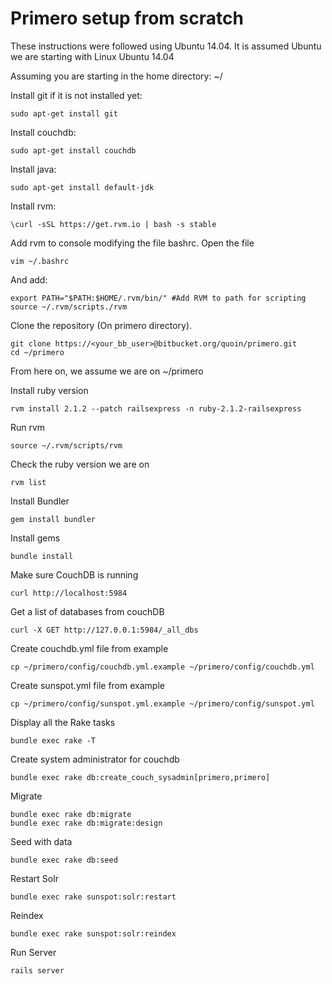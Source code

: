 # Primero setup from scratch

These instructions were followed using Ubuntu 14.04. It is assumed Ubuntu we are starting with Linux Ubuntu 14.04

Assuming you are starting in the home directory: ~/


Install git if it is not installed yet:
```
sudo apt-get install git
```


Install couchdb:
```
sudo apt-get install couchdb
```


Install java:
```
sudo apt-get install default-jdk
```

Install rvm:
```
\curl -sSL https://get.rvm.io | bash -s stable
```

Add rvm to console modifying the file bashrc. Open the file
```
vim ~/.bashrc
```
And add:

```
export PATH="$PATH:$HOME/.rvm/bin/" #Add RVM to path for scripting
source ~/.rvm/scripts./rvm
```

Clone the repository (On primero directory).
```
git clone https://<your_bb_user>@bitbucket.org/quoin/primero.git
cd ~/primero
```

From here on, we assume we are on ~/primero

Install ruby version
```
rvm install 2.1.2 --patch railsexpress -n ruby-2.1.2-railsexpress
```


Run rvm
```
source ~/.rvm/scripts/rvm
```


Check the ruby version we are on
```
rvm list
```


Install Bundler
```
gem install bundler
```


Install gems
```
bundle install
```


Make sure CouchDB is running
```
curl http://localhost:5984
```


Get a list of databases from couchDB
```
curl -X GET http://127.0.0.1:5984/_all_dbs
```


Create couchdb.yml file from example
```
cp ~/primero/config/couchdb.yml.example ~/primero/config/couchdb.yml
```


Create sunspot.yml file from example
```
cp ~/primero/config/sunspot.yml.example ~/primero/config/sunspot.yml
```

Display all the Rake tasks
```
bundle exec rake -T
```


Create system administrator for couchdb
```
bundle exec rake db:create_couch_sysadmin[primero,primero]
```

Migrate
```
bundle exec rake db:migrate
bundle exec rake db:migrate:design
```


Seed with data
```
bundle exec rake db:seed
```


Restart Solr
```
bundle exec rake sunspot:solr:restart
```


Reindex
```
bundle exec rake sunspot:solr:reindex
```


Run Server
```
rails server
```
